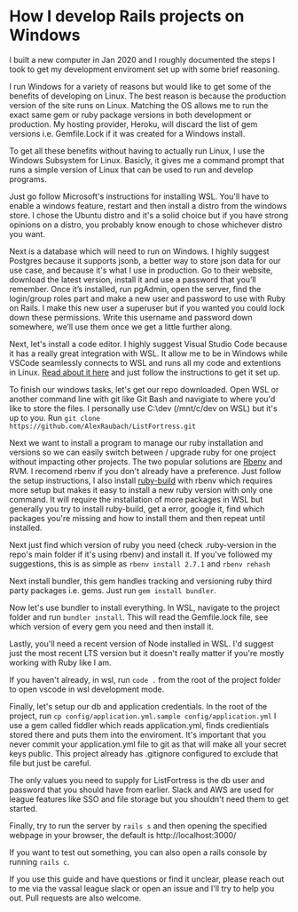 # How I develop Rails projects on Windows

I built a new computer in Jan 2020 and I roughly documented the steps I took to get my development enviroment set up with some brief reasoning.

I run Windows for a variety of reasons but would like to get some of the benefits of developing on Linux. The best reason is because the production version of the site runs on Linux. Matching the OS allows me to run the exact same gem or ruby package versions in both development or production. My hosting provider, Heroku, will discard the list of gem versions i.e. Gemfile.Lock if it was created for a Windows install. 

To get all these benefits without having to actually run Linux, I use the Windows Subsystem for Linux. Basicly, it gives me a command prompt that runs a simple version of Linux that can be used to run and develop programs.

Just go follow Microsoft's instructions for installing WSL. You'll have to enable a windows feature, restart and then install a distro from the windows store. I chose the Ubuntu distro and it's a solid choice but if you have strong opinions on a distro, you probably know enough to chose whichever distro you want.

Next is a database which will need to run on Windows. I highly suggest Postgres because it supports jsonb, a better way to store json data for our use case, and because it's what I use in production. Go to their website, download the latest version, install it and use a password that you’ll remember. Once it’s installed, run pgAdmin, open the server, find the login/group roles part and make a new user and password to use with Ruby on Rails. I make this new user a superuser but if you wanted you could lock down these permissions. Write this username and password down somewhere, we’ll use them once we get a little further along.

Next, let's install a code editor. I highly suggest Visual Studio Code because it has a really great integration with WSL. It allow me to be in Windows while VSCode seamlessly connects to WSL and runs all my code and extentions in Linux. [Read about it here](https://code.visualstudio.com/docs/remote/wsl) and just follow the instructions to get it set up.  

To finish our windows tasks, let's get our repo downloaded. Open WSL or another command line with git like Git Bash and navigiate to where you'd like to store the files. I personally use C:\dev (/mnt/c/dev on WSL) but it's up to you. Run `git clone https://github.com/AlexRaubach/ListFortress.git`

Next we want to install a program to manage our ruby installation and versions so we can easily switch between / upgrade ruby for one project without impacting other projects. The two popular solutions are [Rbenv](https://github.com/rbenv/rbenv) and RVM. I recomend rbenv if you don't already have a preference. Just follow the setup instructions, I also install [ruby-build](https://github.com/rbenv/ruby-build#readme) with rbenv which requires more setup but makes it easy to install a new ruby version with only one command. It will require the installation of more packages in WSL but generally you try to install ruby-build, get a error, google it, find which packages you're missing and how to install them and then repeat until installed. 

Next just find which version of ruby you need (check .ruby-version in the repo's main folder if it's using rbenv) and install it. If you've followed my suggestions, this is as simple as `rbenv install 2.7.1` and `rbenv rehash`

Next install bundler, this gem handles tracking and versioning ruby third party packages i.e. gems. Just run `gem install bundler`.

Now let's use bundler to install everything. In WSL, navigate to the project folder and run `bundler install`. This will read the Gemfile.lock file, see which version of every gem you need and then install it.

Lastly, you'll need a recent version of Node installed in WSL. I'd suggest just the most recent LTS version but it doesn't really matter if you're mostly working with Ruby like I am.

If you haven't already, in wsl, run `code .` from the root of the project folder to open vscode in wsl development mode.

Finally, let's setup our db and application credentials. In the root of the project, run `cp config/application.yml.sample config/application.yml` I use a gem called fiddler which reads application.yml, finds credientials stored there and puts them into the enviroment. It's important that you never commit your application.yml file to git as that will make all your secret keys public. This project already has .gitignore configured to exclude that file but just be careful. 

The only values you need to supply for ListFortress is the db user and password that you should have from earlier. Slack and AWS are used for league features like SSO and file storage but you shouldn't need them to get started.

Finally, try to run the server by `rails s` and then opening the specified webpage in your browser, the default is http://localhost:3000/

If you want to test out something, you can also open a rails console by running `rails c`.

If you use this guide and have questions or find it unclear, please reach out to me via the vassal league slack or open an issue and I'll try to help you out. Pull requests are also welcome.